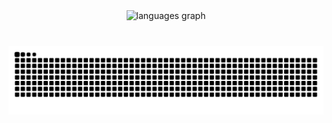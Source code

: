 <div align="center">
  <img src="https://github-readme-stats-git-master-soniices-projects.vercel.app/api/top-langs?username=SoNiice&locale=en&hide_title=false&layout=compact&card_width=880&theme=dracula&hide_border=false" height="150" alt="languages graph"  />
</div>

###

<br/>

<div align="center">
  <picture>
    <source media="(prefers-color-scheme: dark)" srcset="https://raw.githubusercontent.com/SoNiice/SoNiice/output/snake-dark.svg?palette=github-dark" />
    <source media="(prefers-color-scheme: light)" srcset="https://raw.githubusercontent.com/SoNiice/SoNiice/output/snake.svg" />
    <img alt="github-snake" src="https://raw.githubusercontent.com/SoNiice/SoNiice/output/snake.svg" />
  </picture>
</div>
